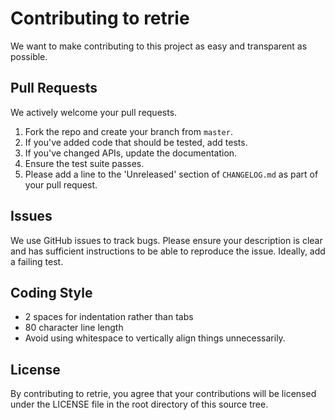 # Contributing to retrie
We want to make contributing to this project as easy and transparent as
possible.

## Pull Requests
We actively welcome your pull requests.

1. Fork the repo and create your branch from `master`.
2. If you've added code that should be tested, add tests.
3. If you've changed APIs, update the documentation.
4. Ensure the test suite passes.
5. Please add a line to the 'Unreleased' section of `CHANGELOG.md` as part of your pull request.

## Issues
We use GitHub issues to track bugs. Please ensure your description is
clear and has sufficient instructions to be able to reproduce the issue.
Ideally, add a failing test.

## Coding Style  
* 2 spaces for indentation rather than tabs
* 80 character line length
* Avoid using whitespace to vertically align things unnecessarily.

## License
By contributing to retrie, you agree that your contributions will be licensed
under the LICENSE file in the root directory of this source tree.
